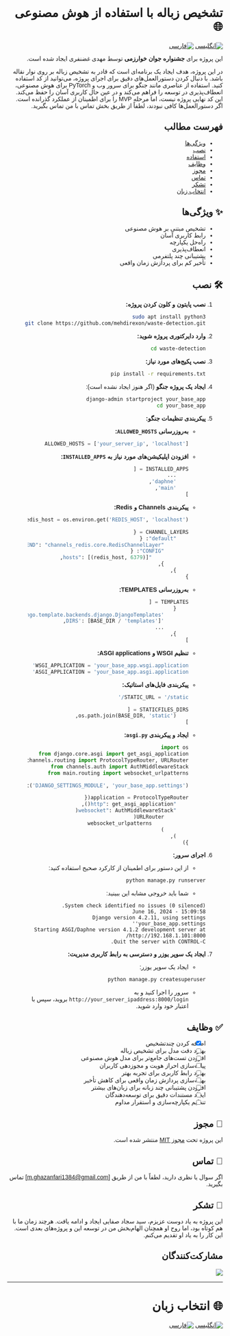 <div dir="rtl" style="text-align: right; font-family: 'Vazir', sans-serif;">

# تشخیص زباله با استفاده از هوش مصنوعی 🌐

[![انگلیسی](https://img.shields.io/badge/Language-English-blue)](README.md) [![فارسی](https://img.shields.io/badge/Language-Persian-green)](README.fa.md)

این پروژه برای **جشنواره جوان خوارزمی** توسط مهدی غضنفری ایجاد شده است.

در این پروژه، هدف ایجاد یک برنامه‌ای است که قادر به تشخیص زباله بر روی نوار نقاله باشد. با دنبال کردن دستورالعمل‌های دقیق برای اجرای پروژه، می‌توانید از کد استفاده کنید. استفاده از عناصری مانند جنگو برای سرور وب و PyTorch برای هوش مصنوعی، انعطاف‌پذیری در توسعه را فراهم می‌کند و در عین حال کاربری آسان را حفظ می‌کند. این کد نهایی پروژه نیست، اما مرحله MVP را برای اطمینان از عملکرد گذرانده است. اگر دستورالعمل‌ها کافی نبودند، لطفاً از طریق بخش تماس با من تماس بگیرید.

## فهرست مطالب

- [ویژگی‌ها](#-ویژگی‌ها)
- [نصب](#️-نصب)
- [استفاده](#-استفاده)
- [وظایف](#-وظایف)
- [مجوز](#-مجوز)
- [تماس](#-تماس)
- [تشکر](#-تشکر)
- [انتخاب زبان](#-انتخاب-زبان)

## ✨ ویژگی‌ها

- تشخیص مبتنی بر هوش مصنوعی
- رابط کاربری آسان
- راه‌حل یکپارچه
- انعطاف‌پذیری
- پشتیبانی چند پلتفرمی
- تأخیر کم برای پردازش زمان واقعی

## 🛠️ نصب

1. **نصب پایتون و کلون کردن پروژه:**
    ```bash
    sudo apt install python3
    git clone https://github.com/mehdirexon/waste-detection.git
    ```

2. **وارد دایرکتوری پروژه شوید:**
    ```bash
    cd waste-detection
    ```

3. **نصب پکیج‌های مورد نیاز:**
    ```bash
    pip install -r requirements.txt
    ```

4. **ایجاد یک پروژه جنگو** (اگر هنوز ایجاد نشده است):
    ```bash
    django-admin startproject your_base_app
    cd your_base_app
    ```

5. **پیکربندی تنظیمات جنگو:**

    - **به‌روزرسانی `ALLOWED_HOSTS`:**
        ```python
        ALLOWED_HOSTS = ['your_server_ip', 'localhost']
        ```

    - **افزودن اپلیکیشن‌های مورد نیاز به `INSTALLED_APPS`:**
        ```python
        INSTALLED_APPS = [
            ...
            'daphne',
            'main',
        ]
        ```

    - **پیکربندی Channels و Redis:**
        ```python
        redis_host = os.environ.get('REDIS_HOST', 'localhost')

        CHANNEL_LAYERS = {
            "default": {
                "BACKEND": "channels_redis.core.RedisChannelLayer",
                "CONFIG": {
                    "hosts": [(redis_host, 6379)],
                },
            },
        }
        ```

    - **به‌روزرسانی TEMPLATES:**
        ```python
        TEMPLATES = [
            {
                'BACKEND': 'django.template.backends.django.DjangoTemplates',
                'DIRS': [BASE_DIR / 'templates'],
                ...
            },
        ]
        ```

    - **تنظیم WSGI و ASGI applications:**
        ```python
        WSGI_APPLICATION = 'your_base_app.wsgi.application'
        ASGI_APPLICATION = 'your_base_app.asgi.application'
        ```

    - **پیکربندی فایل‌های استاتیک:**
        ```python
        STATIC_URL = '/static/'

        STATICFILES_DIRS = [
            os.path.join(BASE_DIR, 'static'),
        ]
        ```

    - **ایجاد و پیکربندی `asgi.py`:**
        ```python
        import os
        from django.core.asgi import get_asgi_application
        from channels.routing import ProtocolTypeRouter, URLRouter
        from channels.auth import AuthMiddlewareStack
        from main.routing import websocket_urlpatterns

        os.environ.setdefault('DJANGO_SETTINGS_MODULE', 'your_base_app.settings')

        application = ProtocolTypeRouter({
            "http": get_asgi_application(),
            "websocket": AuthMiddlewareStack(
                URLRouter(
                    websocket_urlpatterns
                )
            ),
        })
        ```

6. **اجرای سرور:**
    - از این دستور برای اطمینان از کارکرد صحیح استفاده کنید:
    ```bash
    python manage.py runserver
    ```
    - شما باید خروجی مشابه این ببینید:
    ```
    System check identified no issues (0 silenced).
    June 16, 2024 - 15:09:58
    Django version 4.2.11, using settings 'your_base_app.settings'
    Starting ASGI/Daphne version 4.1.2 development server at http://192.168.1.101:8000/
    Quit the server with CONTROL-C.
    ```

7. **ایجاد یک سوپر یوزر و دسترسی به رابط کاربری مدیریت:**
    - ایجاد یک سوپر یوزر:
    ```bash
    python manage.py createsuperuser
    ```
    - سرور را اجرا کنید و به `http://your_server_ipaddress:8000/login` بروید، سپس با اعتبار خود وارد شوید.

## ✅ وظایف

- [X] اضافه کردن چندتشخیص
- [ ] بهبود دقت مدل برای تشخیص زباله
- [ ] افزودن تست‌های جامع‌تر برای مدل هوش مصنوعی
- [ ] پیاده‌سازی احراز هویت و مجوزدهی کاربران
- [ ] بهبود رابط کاربری برای تجربه بهتر
- [ ] بهینه‌سازی پردازش زمان واقعی برای کاهش تأخیر
- [ ] افزودن پشتیبانی چند زبانه برای زبان‌های بیشتر
- [ ] ایجاد مستندات دقیق برای توسعه‌دهندگان
- [ ] تنظیم یکپارچه‌سازی و استقرار مداوم

## 📜 مجوز

این پروژه تحت [مجوز MIT](LICENSE) منتشر شده است.

## 📧 تماس

اگر سوال یا نظری دارید، لطفاً با من از طریق [m.ghazanfari1384@gmail.com] تماس بگیرید.

## 🙏 تشکر

این پروژه به یاد دوست عزیزم، سید سجاد صفایی ایجاد و ادامه یافت. هرچند زمان ما با هم کوتاه بود، اما روح او همچنان الهام‌بخش من در توسعه این و پروژه‌های بعدی است. این کار را به یاد او تقدیم می‌کنم.

## مشارکت‌کنندگان
<a href="https://github.com/mehdirexon/">
  <img src="https://contrib.rocks/image?repo=mehdirexon/waste-detection" />
</a>

---

# 🌐 انتخاب زبان

[![انگلیسی](https://img.shields.io/badge/Language-English-blue)](README.md) [![فارسی](https://img.shields.io/badge/Language-Persian-green)](README.fa.md)
